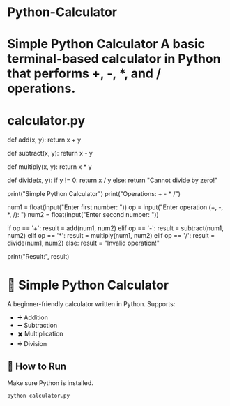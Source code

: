 
# Python-Calculator
# Simple Python Calculator A basic terminal-based calculator in Python that performs +, -, *, and / operations.
# calculator.py

def add(x, y):
    return x + y

def subtract(x, y):
    return x - y

def multiply(x, y):
    return x * y

def divide(x, y):
    if y != 0:
        return x / y
    else:
        return "Cannot divide by zero!"

print("Simple Python Calculator")
print("Operations: +  -  *  /")

num1 = float(input("Enter first number: "))
op = input("Enter operation (+, -, *, /): ")
num2 = float(input("Enter second number: "))

if op == '+':
    result = add(num1, num2)
elif op == '-':
    result = subtract(num1, num2)
elif op == '*':
    result = multiply(num1, num2)
elif op == '/':
    result = divide(num1, num2)
else:
    result = "Invalid operation!"

print("Result:", result)

# 🧮 Simple Python Calculator

A beginner-friendly calculator written in Python. Supports:

- ➕ Addition
- ➖ Subtraction
- ✖️ Multiplication
- ➗ Division

## 🚀 How to Run

Make sure Python is installed.

```bash
python calculator.py
